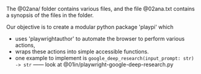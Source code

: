 The @02ana/ folder contains various files, and the file @02ana.txt contains a synopsis of the files in the folder.

Our objective is to create a modular python package 'playpi' which

- uses 'playwrightauthor' to automate the browser to perform various actions, 
- wraps these actions into simple accessible functions. 
- one example to implement is `google_deep_research(input_prompt: str) -> str` —— look at @01in/playwright-google-deep-research.py 

